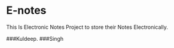 # E-notes
This Is Electronic Notes Project to store their Notes Electronically.

###Kuldeep.
###Singh
